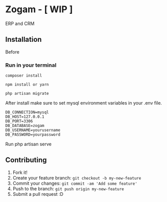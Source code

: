 
# Zogam - [ WIP ]

ERP and CRM

## Installation

Before 

### Run in your terminal
```
composer install 

npm install or yarn 

php artisan migrate

```
After install make sure to set mysql environment variables in your .env file.

```
DB_CONNECTION=mysql
DB_HOST=127.0.0.1
DB_PORT=3306
DB_DATABASE=zogam
DB_USERNAME=yourusername
DB_PASSWORD=yourpassword

```

Run php artisan serve

## Contributing

1. Fork it!
2. Create your feature branch: `git checkout -b my-new-feature`
3. Commit your changes: `git commit -am 'Add some feature'`
4. Push to the branch: `git push origin my-new-feature`
5. Submit a pull request :D


